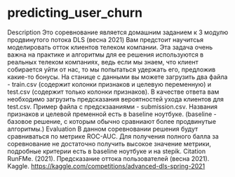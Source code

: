 # predicting_user_churn
Description
Это соревнование является домашним заданием к 3 модулю продвинутого потока DLS (весна 2021) Вам предстоит научитсья моделировать отток клиентов телеком компании. Эта задача очень важна на практике и алгоритмы для ее решения используются в реальных телеком компаниях, ведь если мы знаем, что клиент собирается уйти от нас, то мы попытаться удержать его, предложив какие-то бонусы. На станице с данными вы можете загрузить два файла - train.csv (содержит колонки признаков и целевую переменную) и test.csv (содержит только колонки признаков). В качестве ответа вам необходимо загрузить предсказания вероятностей ухода клиентов для test.csv. Пример файла с предскзааниями - submission.csv. Названия признаков и целевой пременной есть в baseline ноутбуке. (baseline - базовое решение, с которым обычно сравниают более продвинутые алгоритмы.)
Evaluation
В данном соревновании решения будут сравниваться по метрике ROC-AUC. Для получения полного балла за соревнование не достаточно получить высокое значение метрики, подробные критерии есть в baseline ноутбуке и на stepik.
Citation
RunFMe. (2021). Предсказание оттока пользователей (весна 2021). Kaggle. https://kaggle.com/competitions/advanced-dls-spring-2021
